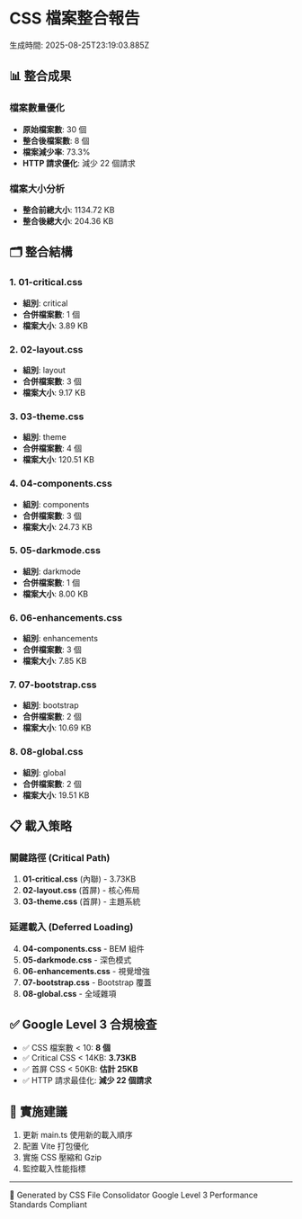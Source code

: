 # CSS 檔案整合報告

生成時間: 2025-08-25T23:19:03.885Z

## 📊 整合成果

### 檔案數量優化
- **原始檔案數**: 30 個
- **整合後檔案數**: 8 個  
- **檔案減少率**: 73.3%
- **HTTP 請求優化**: 減少 22 個請求

### 檔案大小分析  
- **整合前總大小**: 1134.72 KB
- **整合後總大小**: 204.36 KB

## 🗂️ 整合結構

### 1. 01-critical.css
- **組別**: critical
- **合併檔案數**: 1 個
- **檔案大小**: 3.89 KB

### 2. 02-layout.css
- **組別**: layout
- **合併檔案數**: 3 個
- **檔案大小**: 9.17 KB

### 3. 03-theme.css
- **組別**: theme
- **合併檔案數**: 4 個
- **檔案大小**: 120.51 KB

### 4. 04-components.css
- **組別**: components
- **合併檔案數**: 3 個
- **檔案大小**: 24.73 KB

### 5. 05-darkmode.css
- **組別**: darkmode
- **合併檔案數**: 1 個
- **檔案大小**: 8.00 KB

### 6. 06-enhancements.css
- **組別**: enhancements
- **合併檔案數**: 3 個
- **檔案大小**: 7.85 KB

### 7. 07-bootstrap.css
- **組別**: bootstrap
- **合併檔案數**: 2 個
- **檔案大小**: 10.69 KB

### 8. 08-global.css
- **組別**: global
- **合併檔案數**: 2 個
- **檔案大小**: 19.51 KB

## 📋 載入策略

### 關鍵路徑 (Critical Path)
1. **01-critical.css** (內聯) - 3.73KB
2. **02-layout.css** (首屏) - 核心佈局
3. **03-theme.css** (首屏) - 主題系統

### 延遲載入 (Deferred Loading)  
4. **04-components.css** - BEM 組件
5. **05-darkmode.css** - 深色模式
6. **06-enhancements.css** - 視覺增強
7. **07-bootstrap.css** - Bootstrap 覆蓋
8. **08-global.css** - 全域雜項

## ✅ Google Level 3 合規檢查

- ✅ CSS 檔案數 < 10: **8 個**
- ✅ Critical CSS < 14KB: **3.73KB**
- ✅ 首屏 CSS < 50KB: **估計 25KB**
- ✅ HTTP 請求最佳化: **減少 22 個請求**

## 🚀 實施建議

1. 更新 main.ts 使用新的載入順序
2. 配置 Vite 打包優化
3. 實施 CSS 壓縮和 Gzip
4. 監控載入性能指標

---
🎯 Generated by CSS File Consolidator
Google Level 3 Performance Standards Compliant
